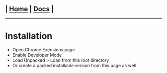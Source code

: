 | [Home](/README.md) | [Docs](/docs/README.md) |
---------------------------------------------------------------

*********************

# Installation

- Open Chrome Exensions page
- Enable Developer Mode
- Load Unpacked > Load from this root directory
- Or create a packed installable version from this page as well
